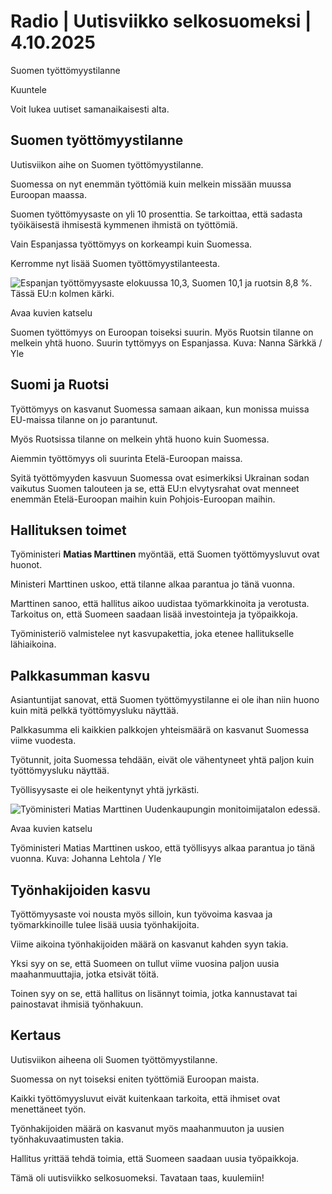 # Radio | Uutisviikko selkosuomeksi | 4.10.2025

Suomen työttömyystilanne

Kuuntele

Voit lukea uutiset samanaikaisesti alta.

## Suomen työttömyystilanne

Uutisviikon aihe on Suomen työttömyystilanne.

Suomessa on nyt enemmän työttömiä kuin melkein missään muussa Euroopan maassa.

Suomen työttömyysaste on yli 10 prosenttia. Se tarkoittaa, että sadasta työikäisestä ihmisestä kymmenen ihmistä on työttömiä.

Vain Espanjassa työttömyys on korkeampi kuin Suomessa.

Kerromme nyt lisää Suomen työttömyystilanteesta.

![Espanjan työttömyysaste elokuussa 10,3, Suomen 10,1 ja ruotsin 8,8 %. Tässä EU:n kolmen kärki.](https://images.cdn.yle.fi/image/upload/c_crop,h_1076,w_1913,x_0,y_0/ar_1.7777777777777777,c_fill,g_faces,h_431,w_767/dpr_1.0/q_auto:eco/f_auto/fl_lossy/v1759584259/39-153180568de3110849cc)

Avaa kuvien katselu

Suomen työttömyys on Euroopan toiseksi suurin. Myös Ruotsin tilanne on melkein yhtä huono. Suurin tyttömyys on Espanjassa. Kuva: Nanna Särkkä / Yle

## Suomi ja Ruotsi

Työttömyys on kasvanut Suomessa samaan aikaan, kun monissa muissa EU-maissa tilanne on jo parantunut.

Myös Ruotsissa tilanne on melkein yhtä huono kuin Suomessa.

Aiemmin työttömyys oli suurinta Etelä-Euroopan maissa.

Syitä työttömyyden kasvuun Suomessa ovat esimerkiksi Ukrainan sodan vaikutus Suomen talouteen ja se, että EU:n elvytysrahat ovat menneet enemmän Etelä-Euroopan maihin kuin Pohjois-Euroopan maihin.

## Hallituksen toimet

Työministeri **Matias Marttinen** myöntää, että Suomen työttömyysluvut ovat huonot.

Ministeri Marttinen uskoo, että tilanne alkaa parantua jo tänä vuonna.

Marttinen sanoo, että hallitus aikoo uudistaa työmarkkinoita ja verotusta. Tarkoitus on, että Suomeen saadaan lisää investointeja ja työpaikkoja.

Työministeriö valmistelee nyt kasvupakettia, joka etenee hallitukselle lähiaikoina.

## Palkkasumman kasvu

Asiantuntijat sanovat, että Suomen työttömyystilanne ei ole ihan niin huono kuin mitä pelkkä työttömyysluku näyttää.

Palkkasumma eli kaikkien palkkojen yhteismäärä on kasvanut Suomessa viime vuodesta.

Työtunnit, joita Suomessa tehdään, eivät ole vähentyneet yhtä paljon kuin työttömyysluku näyttää.

Työllisyysaste ei ole heikentynyt yhtä jyrkästi.

![Työministeri Matias Marttinen Uudenkaupungin monitoimijatalon edessä.](https://images.cdn.yle.fi/image/upload/c_crop,h_2268,w_4032,x_0,y_286/ar_1.7777777777777777,c_fill,g_faces,h_431,w_767/dpr_1.0/q_auto:eco/f_auto/fl_lossy/v1759420531/39-153240668de9eae5c83d)

Avaa kuvien katselu

Työministeri Matias Marttinen uskoo, että työllisyys alkaa parantua jo tänä vuonna. Kuva: Johanna Lehtola / Yle

## Työnhakijoiden kasvu

Työttömyysaste voi nousta myös silloin, kun työvoima kasvaa ja työmarkkinoille tulee lisää uusia työnhakijoita.

Viime aikoina työnhakijoiden määrä on kasvanut kahden syyn takia.

Yksi syy on se, että Suomeen on tullut viime vuosina paljon uusia maahanmuuttajia, jotka etsivät töitä.

Toinen syy on se, että hallitus on lisännyt toimia, jotka kannustavat tai painostavat ihmisiä työnhakuun.

## Kertaus

Uutisviikon aiheena oli Suomen työttömyystilanne.

Suomessa on nyt toiseksi eniten työttömiä Euroopan maista.

Kaikki työttömyysluvut eivät kuitenkaan tarkoita, että ihmiset ovat menettäneet työn.

Työnhakijoiden määrä on kasvanut myös maahanmuuton ja uusien työnhakuvaatimusten takia.

Hallitus yrittää tehdä toimia, että Suomeen saadaan uusia työpaikkoja.

Tämä oli uutisviikko selkosuomeksi. Tavataan taas, kuulemiin!
